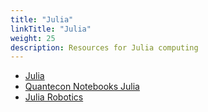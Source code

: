 ```yaml
---
title: "Julia"
linkTitle: "Julia"
weight: 25
description: Resources for Julia computing
---
```



*   [Julia](https://julialang.org/learning/)
*   [Quantecon Notebooks Julia](https://github.com/QuantEcon/quantecon-notebooks-julia)
*   [Julia Robotics](https://juliarobotics.org/)
